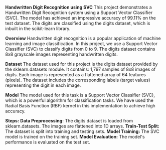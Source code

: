 **Handwritten Digit Recognition using SVC**
This project demonstrates a Handwritten Digit Recognition system using a Support Vector Classifier (SVC). 
The model has achieved an impressive accuracy of 99.11% on the test dataset. 
The digits are classified using the digits dataset, which is inbuilt in the scikit-learn library.

**Overview**
Handwritten digit recognition is a popular application of machine learning and image classification. In this project, we use a Support Vector Classifier (SVC) to classify digits from 0 to 9. The digits dataset contains 8x8 grayscale images representing handwritten digits.

**Dataset**
The dataset used for this project is the digits dataset provided by the sklearn.datasets module. It contains:
1,797 samples of 8x8 images of digits.
Each image is represented as a flattened array of 64 features (pixels).
The dataset includes the corresponding labels (target values) representing the digit in each image.

**Model**
The model used for this task is a Support Vector Classifier (SVC), which is a powerful algorithm for classification tasks. 
We have used the Radial Basis Function (RBF) kernel in this implementation to achieve high accuracy.

**Steps:**
**Data Preprocessing:**
The digits dataset is loaded from sklearn.datasets. The images are flattened into 1D arrays.
**Train-Test Split:**
The dataset is split into training and testing sets.
**Model Training:**
The SVC model is trained on the training set.
**Model Evaluation:**
The model's performance is evaluated on the test set.
